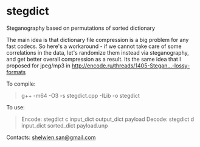 # stegdict
Steganography based on permutations of sorted dictionary

The main idea is that dictionary file compression is a big problem for any fast codecs.
So here's a workaround - if we cannot take care of some correlations in the data,
let's randomize them instead via steganography, and get better overall compression as a result.
Its the same idea that I proposed for jpeg/mp3 in http://encode.ru/threads/1405-Stegan...-lossy-formats

To compile: 
> g++ -m64 -O3 -s stegdict.cpp -ILib -o stegdict

To use: 
> Encode: stegdict c input_dict output_dict payload
> Decode: stegdict d input_dict sorted_dict payload.unp
 
Contacts: shelwien.san@gmail.com
